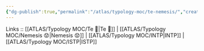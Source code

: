 ```yaml
---
{"dg-publish":true,"permalink":"/atlas/typology-moc/te-nemesis/","created":"","updated":"2023-02-26T16:43:17.321+01:00"}
---
```


Links :: [[ATLAS/Typology MOC/Te 🏹\|Te 🏹]] | [[ATLAS/Typology MOC/Nemesis 😟\|Nemesis 😟]] | [[ATLAS/Typology MOC/INTP\|INTP]] | [[ATLAS/Typology MOC/ISTP\|ISTP]]
